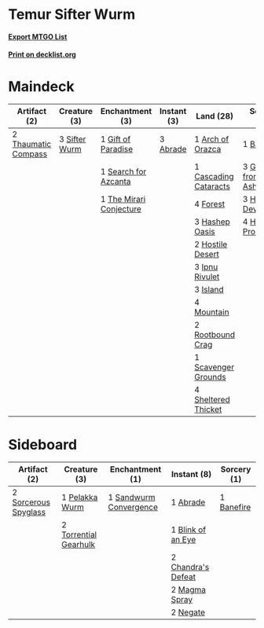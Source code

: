 # Temur Sifter Wurm

#### [Export MTGO List](../collection/Temur%20Sifter%20Wurm/Temur%20Sifter%20Wurm.txt)
#### [Print on decklist.org](http://decklist.org/?deckmain=3%09Abrade%0A1%09Arch%20of%20Orazca%0A1%09Banefire%0A1%09Cascading%20Cataracts%0A4%09Commit/Memory%0A2%09Cut/Ribbons%0A4%09Forest%0A1%09Gift%20of%20Paradise%0A3%09Grow%20from%20the%20Ashes%0A3%09Hashep%20Oasis%0A2%09Hostile%20Desert%0A3%09Hour%20of%20Devastation%0A4%09Hour%20of%20Promise%0A3%09Ipnu%20Rivulet%0A3%09Island%0A4%09Mountain%0A2%09Rootbound%20Crag%0A1%09Scavenger%20Grounds%0A1%09Search%20for%20Azcanta%0A4%09Sheltered%20Thicket%0A3%09Sifter%20Wurm%0A4%09Spring/Mind%0A2%09Thaumatic%20Compass%0A1%09The%20Mirari%20Conjecture&deckside=1%09Abrade%0A1%09Banefire%0A1%09Blink%20of%20an%20Eye%0A2%09Chandra's%20Defeat%0A2%09Magma%20Spray%0A2%09Negate%0A1%09Pelakka%20Wurm%0A1%09Sandwurm%20Convergence%0A2%09Sorcerous%20Spyglass%0A2%09Torrential%20Gearhulk)
# Maindeck

|                                         Artifact (2)                                         |                                      Creature (3)                                      |                                         Enchantment (3)                                          |                                    Instant (3)                                    |                                           Land (28)                                            |                                          Sorcery (11)                                          | Unknown (10)  |
|----------------------------------------------------------------------------------------------|----------------------------------------------------------------------------------------|--------------------------------------------------------------------------------------------------|-----------------------------------------------------------------------------------|------------------------------------------------------------------------------------------------|------------------------------------------------------------------------------------------------|---------------|
|2 [Thaumatic Compass](http://gatherer.wizards.com/Pages/Card/Details.aspx?multiverseid=435408)|3 [Sifter Wurm](http://gatherer.wizards.com/Pages/Card/Details.aspx?multiverseid=430824)|1 [Gift of Paradise](http://gatherer.wizards.com/Pages/Card/Details.aspx?multiverseid=447320)     |3 [Abrade](http://gatherer.wizards.com/Pages/Card/Details.aspx?multiverseid=430772)|1 [Arch of Orazca](http://gatherer.wizards.com/Pages/Card/Details.aspx?multiverseid=439849)     |1 [Banefire](http://gatherer.wizards.com/Pages/Card/Details.aspx?multiverseid=397676)           |4 Commit/Memory|
|                                                                                              |                                                                                        |1 [Search for Azcanta](http://gatherer.wizards.com/Pages/Card/Details.aspx?multiverseid=435226)   |                                                                                   |1 [Cascading Cataracts](http://gatherer.wizards.com/Pages/Card/Details.aspx?multiverseid=426942)|3 [Grow from the Ashes](http://gatherer.wizards.com/Pages/Card/Details.aspx?multiverseid=443052)|2 Cut/Ribbons  |
|                                                                                              |                                                                                        |1 [The Mirari Conjecture](http://gatherer.wizards.com/Pages/Card/Details.aspx?multiverseid=442945)|                                                                                   |4 [Forest](http://gatherer.wizards.com/Pages/Card/Details.aspx?multiverseid=439605)             |3 [Hour of Devastation](http://gatherer.wizards.com/Pages/Card/Details.aspx?multiverseid=430786)|4 Spring/Mind  |
|                                                                                              |                                                                                        |                                                                                                  |                                                                                   |3 [Hashep Oasis](http://gatherer.wizards.com/Pages/Card/Details.aspx?multiverseid=430866)       |4 [Hour of Promise](http://gatherer.wizards.com/Pages/Card/Details.aspx?multiverseid=430809)    |               |
|                                                                                              |                                                                                        |                                                                                                  |                                                                                   |2 [Hostile Desert](http://gatherer.wizards.com/Pages/Card/Details.aspx?multiverseid=430867)     |                                                                                                |               |
|                                                                                              |                                                                                        |                                                                                                  |                                                                                   |3 [Ipnu Rivulet](http://gatherer.wizards.com/Pages/Card/Details.aspx?multiverseid=430869)       |                                                                                                |               |
|                                                                                              |                                                                                        |                                                                                                  |                                                                                   |3 [Island](http://gatherer.wizards.com/Pages/Card/Details.aspx?multiverseid=439602)             |                                                                                                |               |
|                                                                                              |                                                                                        |                                                                                                  |                                                                                   |4 [Mountain](http://gatherer.wizards.com/Pages/Card/Details.aspx?multiverseid=439604)           |                                                                                                |               |
|                                                                                              |                                                                                        |                                                                                                  |                                                                                   |2 [Rootbound Crag](http://gatherer.wizards.com/Pages/Card/Details.aspx?multiverseid=208042)     |                                                                                                |               |
|                                                                                              |                                                                                        |                                                                                                  |                                                                                   |1 [Scavenger Grounds](http://gatherer.wizards.com/Pages/Card/Details.aspx?multiverseid=430871)  |                                                                                                |               |
|                                                                                              |                                                                                        |                                                                                                  |                                                                                   |4 [Sheltered Thicket](http://gatherer.wizards.com/Pages/Card/Details.aspx?multiverseid=426950)  |                                                                                                |               |


# Sideboard

|                                         Artifact (2)                                          |                                          Creature (3)                                          |                                         Enchantment (1)                                         |                                         Instant (8)                                         |                                     Sorcery (1)                                     |
|-----------------------------------------------------------------------------------------------|------------------------------------------------------------------------------------------------|-------------------------------------------------------------------------------------------------|---------------------------------------------------------------------------------------------|-------------------------------------------------------------------------------------|
|2 [Sorcerous Spyglass](http://gatherer.wizards.com/Pages/Card/Details.aspx?multiverseid=435407)|1 [Pelakka Wurm](http://gatherer.wizards.com/Pages/Card/Details.aspx?multiverseid=397763)       |1 [Sandwurm Convergence](http://gatherer.wizards.com/Pages/Card/Details.aspx?multiverseid=426885)|1 [Abrade](http://gatherer.wizards.com/Pages/Card/Details.aspx?multiverseid=430772)          |1 [Banefire](http://gatherer.wizards.com/Pages/Card/Details.aspx?multiverseid=397676)|
|                                                                                               |2 [Torrential Gearhulk](http://gatherer.wizards.com/Pages/Card/Details.aspx?multiverseid=420589)|                                                                                                 |1 [Blink of an Eye](http://gatherer.wizards.com/Pages/Card/Details.aspx?multiverseid=442934) |                                                                                     |
|                                                                                               |                                                                                                |                                                                                                 |2 [Chandra's Defeat](http://gatherer.wizards.com/Pages/Card/Details.aspx?multiverseid=430775)|                                                                                     |
|                                                                                               |                                                                                                |                                                                                                 |2 [Magma Spray](http://gatherer.wizards.com/Pages/Card/Details.aspx?multiverseid=338470)     |                                                                                     |
|                                                                                               |                                                                                                |                                                                                                 |2 [Negate](http://gatherer.wizards.com/Pages/Card/Details.aspx?multiverseid=447135)          |                                                                                     |

